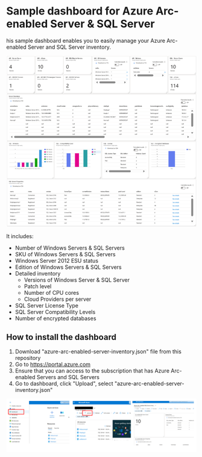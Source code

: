 # Sample dashboard for Azure Arc-enabled Server & SQL Server

his sample dashboard enables you to easily manage your Azure Arc-enabled Server and SQL Server inventory.

![dashboard](img/azure-arc-enabled-dashboard.png)

It includes:

- Number of Windows Servers & SQL Servers
- SKU of Windows Servers & SQL Servers
- Windows Server 2012 ESU status
- Edition of Windows Servers & SQL Servers
- Detailed inventory
  - Versions of Windows Server & SQL Server
  - Patch level
  - Number of CPU cores
  - Cloud Providers per server 
- SQL Server License Type
- SQL Server Compatibility Levels
- Number of encrypted databases

## How to install the dashboard

1. Download "azure-arc-enabled-server-inventory.json" file from this repository
2. Go to https://portal.azure.com
3. Ensure that you can access to the subscription that has Azure Arc-enabled Servers and SQL Servers
4. Go to dashboard, click "Upload", select "azure-arc-enabled-server-inventory.json"

![howto](img/howto.png)